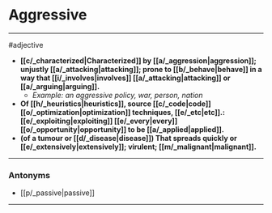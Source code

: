 # Aggressive
---
#adjective
- **[[c/_characterized|Characterized]] by [[a/_aggression|aggression]]; unjustly [[a/_attacking|attacking]]; prone to [[b/_behave|behave]] in a way that [[i/_involves|involves]] [[a/_attacking|attacking]] or [[a/_arguing|arguing]].**
	- _Example: an aggressive policy, war, person, nation_
- **Of [[h/_heuristics|heuristics]], source [[c/_code|code]] [[o/_optimization|optimization]] techniques, [[e/_etc|etc]].: [[e/_exploiting|exploiting]] [[e/_every|every]] [[o/_opportunity|opportunity]] to be [[a/_applied|applied]].**
- **(of a tumour or [[d/_disease|disease]]) That spreads quickly or [[e/_extensively|extensively]]; virulent; [[m/_malignant|malignant]].**
---
### Antonyms
- [[p/_passive|passive]]
---
